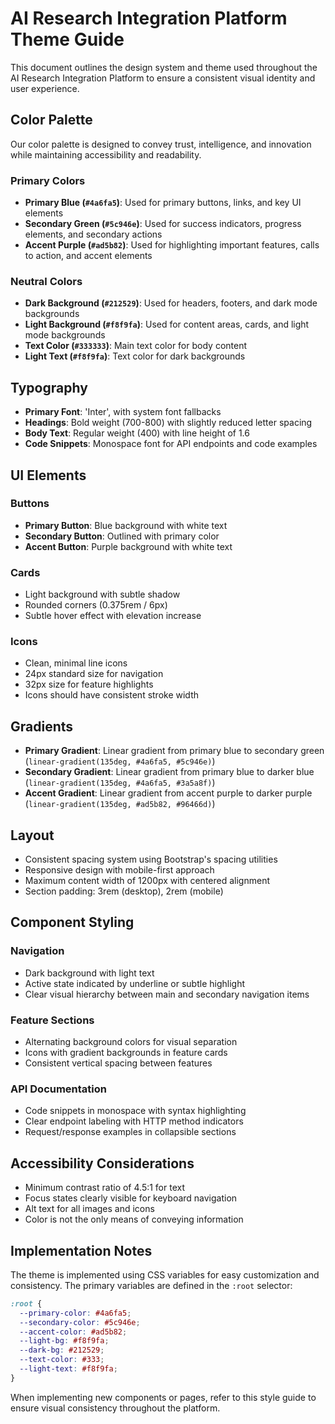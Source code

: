 # AI Research Integration Platform Theme Guide

This document outlines the design system and theme used throughout the AI Research Integration Platform to ensure a consistent visual identity and user experience.

## Color Palette

Our color palette is designed to convey trust, intelligence, and innovation while maintaining accessibility and readability.

### Primary Colors

- **Primary Blue (`#4a6fa5`)**: Used for primary buttons, links, and key UI elements
- **Secondary Green (`#5c946e`)**: Used for success indicators, progress elements, and secondary actions
- **Accent Purple (`#ad5b82`)**: Used for highlighting important features, calls to action, and accent elements

### Neutral Colors

- **Dark Background (`#212529`)**: Used for headers, footers, and dark mode backgrounds
- **Light Background (`#f8f9fa`)**: Used for content areas, cards, and light mode backgrounds
- **Text Color (`#333333`)**: Main text color for body content
- **Light Text (`#f8f9fa`)**: Text color for dark backgrounds

## Typography

- **Primary Font**: 'Inter', with system font fallbacks
- **Headings**: Bold weight (700-800) with slightly reduced letter spacing
- **Body Text**: Regular weight (400) with line height of 1.6
- **Code Snippets**: Monospace font for API endpoints and code examples

## UI Elements

### Buttons

- **Primary Button**: Blue background with white text
- **Secondary Button**: Outlined with primary color
- **Accent Button**: Purple background with white text

### Cards

- Light background with subtle shadow
- Rounded corners (0.375rem / 6px)
- Subtle hover effect with elevation increase

### Icons

- Clean, minimal line icons
- 24px standard size for navigation
- 32px size for feature highlights
- Icons should have consistent stroke width

## Gradients

- **Primary Gradient**: Linear gradient from primary blue to secondary green (`linear-gradient(135deg, #4a6fa5, #5c946e)`)
- **Secondary Gradient**: Linear gradient from primary blue to darker blue (`linear-gradient(135deg, #4a6fa5, #3a5a8f)`)
- **Accent Gradient**: Linear gradient from accent purple to darker purple (`linear-gradient(135deg, #ad5b82, #96466d)`)

## Layout

- Consistent spacing system using Bootstrap's spacing utilities
- Responsive design with mobile-first approach
- Maximum content width of 1200px with centered alignment
- Section padding: 3rem (desktop), 2rem (mobile)

## Component Styling

### Navigation

- Dark background with light text
- Active state indicated by underline or subtle highlight
- Clear visual hierarchy between main and secondary navigation items

### Feature Sections

- Alternating background colors for visual separation
- Icons with gradient backgrounds in feature cards
- Consistent vertical spacing between features

### API Documentation

- Code snippets in monospace with syntax highlighting
- Clear endpoint labeling with HTTP method indicators
- Request/response examples in collapsible sections

## Accessibility Considerations

- Minimum contrast ratio of 4.5:1 for text
- Focus states clearly visible for keyboard navigation
- Alt text for all images and icons
- Color is not the only means of conveying information

## Implementation Notes

The theme is implemented using CSS variables for easy customization and consistency. The primary variables are defined in the `:root` selector:

```css
:root {
  --primary-color: #4a6fa5;
  --secondary-color: #5c946e;
  --accent-color: #ad5b82;
  --light-bg: #f8f9fa;
  --dark-bg: #212529;
  --text-color: #333;
  --light-text: #f8f9fa;
}
```

When implementing new components or pages, refer to this style guide to ensure visual consistency throughout the platform.